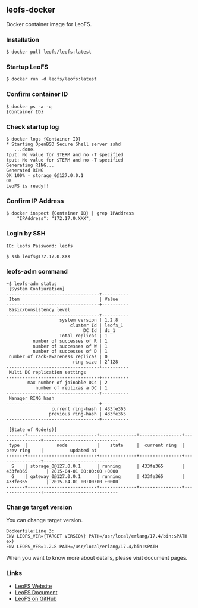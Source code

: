 ## leofs-docker
Docker container image for LeoFS.

### Installation
```
$ docker pull leofs/leofs:latest
```
### Startup LeoFS
```
$ docker run -d leofs/leofs:latest
```
### Confirm container ID
```
$ docker ps -a -q
{Container ID}
```
### Check startup log
```
$ docker logs {Container ID}
* Starting OpenBSD Secure Shell server sshd
   ...done.
tput: No value for $TERM and no -T specified
tput: No value for $TERM and no -T specified
Generating RING...
Generated RING
OK 100% - storage_0@127.0.0.1
OK
LeoFS is ready!!
```
### Confirm IP Address
```
$ docker inspect {Container ID} | grep IPAddress
    "IPAddress": "172.17.0.XXX",
```
### Login by SSH
```
ID: leofs Password: leofs

$ ssh leofs@172.17.0.XXX
```
### leofs-adm command
```
~$ leofs-adm status
 [System Confiuration]
-----------------------------------+----------
 Item                              | Value
-----------------------------------+----------
 Basic/Consistency level
-----------------------------------+----------
                    system version | 1.2.8
                        cluster Id | leofs_1
                             DC Id | dc_1
                    Total replicas | 1
          number of successes of R | 1
          number of successes of W | 1
          number of successes of D | 1
 number of rack-awareness replicas | 0
                         ring size | 2^128
-----------------------------------+----------
 Multi DC replication settings
-----------------------------------+----------
        max number of joinable DCs | 2
           number of replicas a DC | 1
-----------------------------------+----------
 Manager RING hash
-----------------------------------+----------
                 current ring-hash | 433fe365
                previous ring-hash | 433fe365
-----------------------------------+----------

 [State of Node(s)]
-------+--------------------------+--------------+----------------+----------------+----------------------------
 type  |           node           |    state     |  current ring  |   prev ring    |          updated at
-------+--------------------------+--------------+----------------+----------------+----------------------------
  S    | storage_0@127.0.0.1      | running      | 433fe365       | 433fe365       | 2015-04-01 00:00:00 +0000
  G    | gateway_0@127.0.0.1      | running      | 433fe365       | 433fe365       | 2015-04-01 00:00:00 +0000
-------+--------------------------+--------------+----------------+----------------+----------------------------
```

### Change target version
You can change target version.
```
Dockerfile:Line 3:
ENV LEOFS_VER={TARGET VERSION} PATH=/usr/local/erlang/17.4/bin:$PATH
ex)
ENV LEOFS_VER=1.2.8 PATH=/usr/local/erlang/17.4/bin:$PATH
```

When you want to know more about details, please visit document pages.

### Links
- [LeoFS Website](http://leo-project.net/leofs/)
- [LeoFS Document](http://leo-project.net/leofs/docs/index.html)
- [LeoFS on GitHub](https://github.com/leo-project/leofs)
